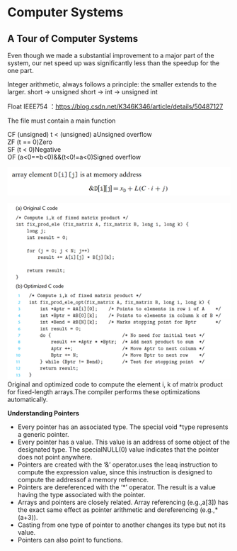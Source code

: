 # Computer Systems

## A Tour of Computer Systems

Even though we made a substantial improvement to a major part of the system, our net speed up was significantly less than the speedup for the one part.


Integer arithmetic, always follows a principle: the smaller extends to the larger.
short -> unsigned short -> int -> unsigned int

Float IEEE754 ：https://blog.csdn.net/K346K346/article/details/50487127

The file must contain a main function

CF    (unsigned) t < (unsigned) aUnsigned overflow \
ZF    (t == 0)Zero \
SF    (t < 0)Negative \
OF   (a<0==b<0)&&(t<0!=a<0)Signed overflow

![img.png](img.png)

![Original and optimized code to compute element i, k of matrix product for fixed-length arrays.The compiler performs these optimizations automatically.](img_1.png)
Original and optimized code to compute the element i, k of matrix product for fixed-length arrays.The compiler performs these optimizations automatically.

**Understanding Pointers**

+ Every pointer has an associated type. The special void *type represents a generic pointer.
+ Every  pointer  has  a  value. This  value  is  an  address  of  some  object  of  the designated type. The specialNULL(0) value indicates that the pointer does not point anywhere.
+ Pointers are created with the ‘&’ operator.uses the leaq instruction to compute the expression value, since this instruction is designed to compute the addressof a memory reference.
+ Pointers are dereferenced with the ‘*’ operator. The result is a value having the type associated with the pointer.
+ Arrays and pointers are closely related. Array  referencing  (e.g.,a[3]) has the exact same effect as pointer arithmetic and dereferencing (e.g.,*(a+3)).
+ Casting from one type of pointer to another changes its type but not its value.
+ Pointers can also point to functions.
